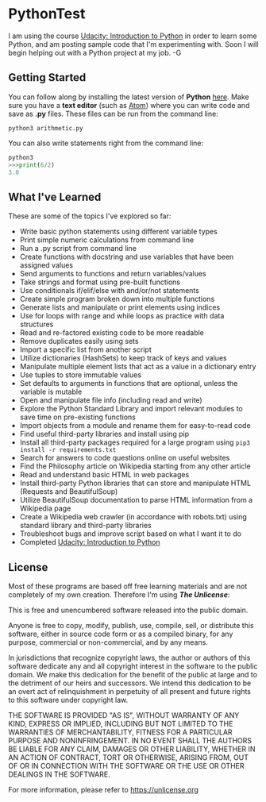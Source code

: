 # PythonTest
I am using the course [Udacity: Introduction to Python](https://www.udacity.com/course/introduction-to-python--ud1110) in order to learn some Python, and am posting sample code that I'm experimenting with. Soon I will begin helping out with a Python project at my job.
-G

## Getting Started
You can follow along by installing the latest version of **Python** [here](https://www.python.org/downloads/). Make sure you have a **text editor** (such as [Atom](https://atom.io/)) where you can write code and save as **.py** files. These files can be run from the command line:
```
python3 arithmetic.py
```

You can also write statements right from the command line:
```python
python3
>>>print(6/2)
3.0
```

## What I've Learned
These are some of the topics I've explored so far:
* Write basic python statements using different variable types
* Print simple numeric calculations from command line
* Run a .py script from command line
* Create functions with docstring and use variables that have been assigned values
* Send arguments to functions and return variables/values
* Take strings and format using pre-built functions
* Use conditionals if/elif/else with and/or/not statements
* Create simple program broken down into multiple functions
* Generate lists and manipulate or print elements using indices
* Use for loops with range and while loops as practice with data structures
* Read and re-factored existing code to be more readable
* Remove duplicates easily using sets
* Import a specific list from another script
* Utilize dictionaries (HashSets) to keep track of keys and values
* Manipulate multiple element lists that act as a value in a dictionary entry
* Use tuples to store immutable values
* Set defaults to arguments in functions that are optional, unless the variable is mutable
* Open and manipulate file info (including read and write)
* Explore the Python Standard Library and import relevant modules to save time on pre-existing functions
* Import objects from a module and rename them for easy-to-read code
* Find useful third-party libraries and install using pip
* Install all third-party packages required for a large program using ```pip3 install -r requirements.txt```
* Search for answers to code questions online on useful websites
* Find the Philosophy article on Wikipedia starting from any other article
* Read and understand basic HTML in web packages
* Install third-party Python libraries that can store and manipulate HTML (Requests and BeautifulSoup)
* Utilize BeautifulSoup documentation to parse HTML information from a Wikipedia page
* Create a Wikipedia web crawler (in accordance with robots.txt) using standard library and third-party libraries
* Troubleshoot bugs and improve script based on what I want it to do
* Completed [Udacity: Introduction to Python](https://www.udacity.com/course/introduction-to-python--ud1110)

## License
Most of these programs are based off free learning materials and are not completely of my own creation. Therefore I'm using **_The Unlicense_**:

This is free and unencumbered software released into the public domain.

Anyone is free to copy, modify, publish, use, compile, sell, or
distribute this software, either in source code form or as a compiled
binary, for any purpose, commercial or non-commercial, and by any
means.

In jurisdictions that recognize copyright laws, the author or authors
of this software dedicate any and all copyright interest in the
software to the public domain. We make this dedication for the benefit
of the public at large and to the detriment of our heirs and
successors. We intend this dedication to be an overt act of
relinquishment in perpetuity of all present and future rights to this
software under copyright law.

THE SOFTWARE IS PROVIDED "AS IS", WITHOUT WARRANTY OF ANY KIND,
EXPRESS OR IMPLIED, INCLUDING BUT NOT LIMITED TO THE WARRANTIES OF
MERCHANTABILITY, FITNESS FOR A PARTICULAR PURPOSE AND NONINFRINGEMENT.
IN NO EVENT SHALL THE AUTHORS BE LIABLE FOR ANY CLAIM, DAMAGES OR
OTHER LIABILITY, WHETHER IN AN ACTION OF CONTRACT, TORT OR OTHERWISE,
ARISING FROM, OUT OF OR IN CONNECTION WITH THE SOFTWARE OR THE USE OR
OTHER DEALINGS IN THE SOFTWARE.

For more information, please refer to <https://unlicense.org>
